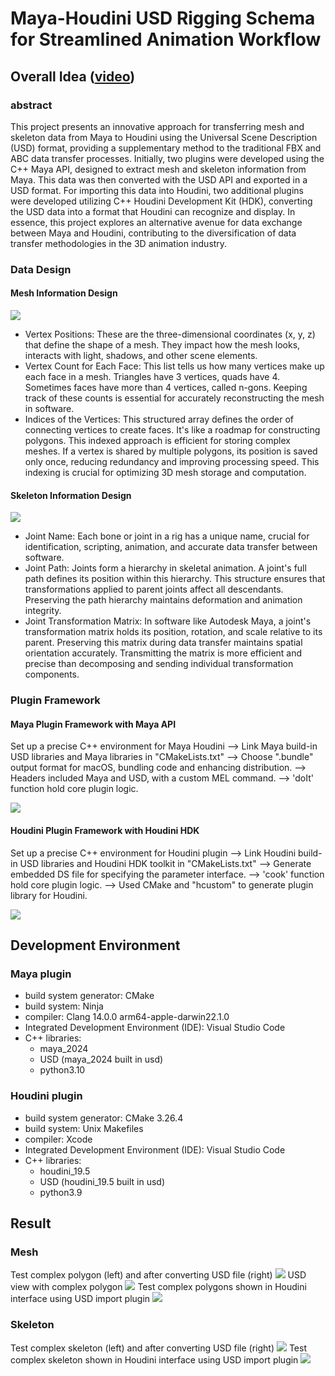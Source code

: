 # Maya-Houdini USD Rigging Schema for Streamlined Animation Workflow

## Overall Idea ([video](https://vimeo.com/853499503?share=copy))
### abstract
This project presents an innovative approach for transferring mesh and skeleton data from Maya to Houdini using the Universal Scene Description (USD) format, providing a supplementary method to the traditional FBX and ABC data transfer processes. Initially, two plugins were developed using the C++ Maya API, designed to extract mesh and skeleton information from Maya. This data was then converted with the USD API and exported in a USD format. For importing this data into Houdini, two additional plugins were developed utilizing C++ Houdini Development Kit (HDK), converting the USD data into a format that Houdini can recognize and display. In essence, this project explores an alternative avenue for data exchange between Maya and Houdini, contributing to the diversification of data transfer methodologies in the 3D animation industry.

### Data Design
#### Mesh Information Design
![](./image/1.png)
- Vertex Positions: These are the three-dimensional coordinates (x, y, z) that define the shape of a mesh. They impact how the mesh looks, interacts with light, shadows, and other scene elements.
- Vertex Count for Each Face: This list tells us how many vertices make up each face in a mesh. Triangles have 3 vertices, quads have 4. Sometimes faces have more than 4 vertices, called n-gons. Keeping track of these counts is essential for accurately reconstructing the mesh in software.
- Indices of the Vertices: This structured array defines the order of connecting vertices to create faces. It's like a roadmap for constructing polygons. This indexed approach is efficient for storing complex meshes. If a vertex is shared by multiple polygons, its position is saved only once, reducing redundancy and improving processing speed. This indexing is crucial for optimizing 3D mesh storage and computation.

#### Skeleton Information Design
![](./image/2.png)
- Joint Name: Each bone or joint in a rig has a unique name, crucial for identification, scripting, animation, and accurate data transfer between software.
- Joint Path: Joints form a hierarchy in skeletal animation. A joint's full path defines its position within this hierarchy. This structure ensures that transformations applied to parent joints affect all descendants. Preserving the path hierarchy maintains deformation and animation integrity.
- Joint Transformation Matrix: In software like Autodesk Maya, a joint's transformation matrix holds its position, rotation, and scale relative to its parent. Preserving this matrix during data transfer maintains spatial orientation accurately. Transmitting the matrix is more efficient and precise than decomposing and sending individual transformation components.

### Plugin Framework
#### Maya Plugin Framework with Maya API
Set up a precise C++ environment for Maya Houdini --> Link Maya build-in USD libraries and Maya libraries in "CMakeLists.txt" --> Choose ".bundle" output format for macOS, bundling code and enhancing distribution. --> Headers included Maya and USD, with a custom MEL command. --> 'doIt' function hold core plugin logic.

![](./image/Maya%20Plugin.png)

#### Houdini Plugin Framework with Houdini HDK
Set up a precise C++ environment for Houdini plugin --> Link Houdini build-in USD libraries and Houdini HDK toolkit in "CMakeLists.txt" --> Generate embedded DS file for specifying the parameter interface. --> 'cook' function hold core plugin logic. --> Used CMake and "hcustom" to generate plugin library for Houdini.

![](./image/3.png)

## Development Environment
### Maya plugin 

- build system generator: CMake
- build system: Ninja
- compiler: Clang 14.0.0 arm64-apple-darwin22.1.0
- Integrated Development Environment (IDE): Visual Studio Code
- C++ libraries:
  - maya_2024
  - USD (maya_2024 built in usd)
  - python3.10

### Houdini plugin

- build system generator: CMake 3.26.4
- build system: Unix Makefiles
- compiler: Xcode
- Integrated Development Environment (IDE): Visual Studio Code
- C++ libraries:
  - houdini_19.5
  - USD (houdini_19.5 built in usd)
  - python3.9

## Result
### Mesh
Test complex polygon (left) and after converting USD file (right)
![](./image/02.jpg)
USD view with complex polygon
![](./image/03.jpg)
Test complex polygons shown in Houdini interface using USD import plugin 
![](./image/H02.jpg)
### Skeleton
Test complex skeleton (left) and after converting USD file (right)
![](./image/S06.jpg)
Test complex skeleton shown in Houdini interface using USD import plugin
![](./image/newS01.jpg)
